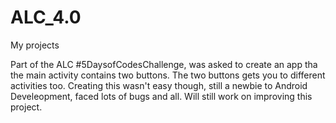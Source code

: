 # ALC_4.0
My projects


Part of the ALC #5DaysofCodesChallenge, was asked to create an app tha the main activity contains two buttons.
The two buttons gets you to different activities too.
Creating this wasn't easy though, still a newbie to Android Develeopment, faced lots of bugs and all.
Will still work on improving this project.
